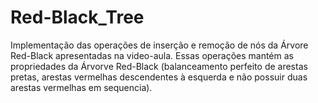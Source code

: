 # Red-Black_Tree

Implementação das operações de inserção e remoção de nós da Árvore Red-Black apresentadas na video-aula.
Essas operações mantém as propriedades da Árvorve Red-Black (balanceamento perfeito de arestas pretas, arestas vermelhas descendentes à esquerda e não possuir duas arestas vermelhas em sequencia).
